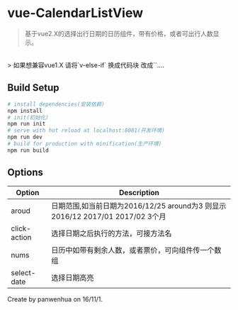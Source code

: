 # vue-CalendarListView

> 基于vue2.X的选择出行日期的日历组件，带有价格，或者可出行人数显示。
<br>
> 如果想兼容vue1.X 请将`v-else-if` 换成代码块  改成`<templet v-if>`.... 
<br>

## Build Setup

``` bash
# install dependencies(安装依赖)
npm install
# init(初始化)
npm run init
# serve with hot reload at localhost:8081(开发环境)
npm run dev
# build for production with minification(生产环境)
npm run build
```
## Options

Option  | Description
---|---
aroud | 日期范围,如当前日期为2016/12/25 around为3 则显示2016/12 2017/01 2017/02 3个月
click-action | 选择日期之后执行的方法，可接方法名
nums | 日历中如带有剩余人数，或者票价，可向组件传一个数组
select-date | 选择日期高亮




 Create by panwenhua on 16/11/1.
